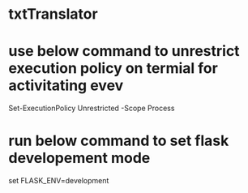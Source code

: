 # txtTranslator

# use below command to unrestrict execution policy on termial for activitating evev
Set-ExecutionPolicy Unrestricted -Scope Process 
# run below command to set flask developement mode
set FLASK_ENV=development